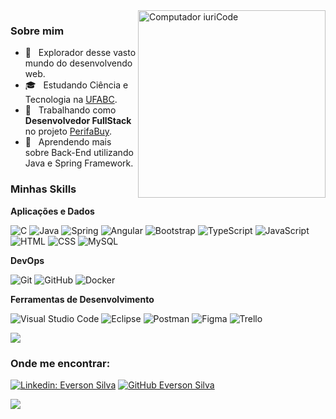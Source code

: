 <img src="https://raw.githubusercontent.com/MicaelliMedeiros/micaellimedeiros/master/image/computer-illustration.png" min-width="300px" max-width="300px" width="300px" align="right" alt="Computador iuriCode">

<h3 align="left" > Sobre mim </h3>

- 🤔 &nbsp; Explorador desse vasto mundo do desenvolvendo web.
- 🎓 &nbsp; Estudando Ciência e Tecnologia na <a href="https://prograd.ufabc.edu.br/bct">UFABC</a>.
- 💼 &nbsp; Trabalhando como **Desenvolvedor FullStack** no projeto <a href="https://github.com/everson-silva/projetointegrador">PerifaBuy</a>.
- 🌱 &nbsp; Aprendendo mais sobre Back-End utilizando Java e Spring Framework.

<h3> Minhas Skills </h3>

**Aplicações e Dados**

  ![C](https://img.shields.io/badge/C-00599C?style=for-the-badge&logo=c&logoColor=white)
  ![Java](https://img.shields.io/badge/Java-ED8B00?style=for-the-badge&logo=java&logoColor=white)
  ![Spring](https://img.shields.io/badge/Spring-6DB33F?style=for-the-badge&logo=spring&logoColor=white)
  ![Angular](https://img.shields.io/badge/Angular-DD0031?style=for-the-badge&logo=angular&logoColor=white)
  ![Bootstrap](https://img.shields.io/badge/Bootstrap-563D7C?style=for-the-badge&logo=bootstrap&logoColor=white)
  ![TypeScript](https://img.shields.io/badge/TypeScript-007ACC?style=for-the-badge&logo=typescript&logoColor=white)
  ![JavaScript](https://img.shields.io/badge/JavaScript-F7DF1E?style=for-the-badge&logo=javascript&logoColor=black)
  ![HTML](https://img.shields.io/badge/HTML-239120?style=for-the-badge&logo=html5&logoColor=white)
  ![CSS](https://img.shields.io/badge/CSS-239120?&style=for-the-badge&logo=css3&logoColor=white)
  ![MySQL](https://img.shields.io/badge/MySQL-00000F?style=for-the-badge&logo=mysql&logoColor=white)

**DevOps**

  ![Git](https://img.shields.io/badge/Git-F05032?style=for-the-badge&logo=git&logoColor=white)
  ![GitHub](https://img.shields.io/badge/GitHub-100000?style=for-the-badge&logo=github&logoColor=white)
  ![Docker](https://img.shields.io/badge/Docker-2CA5E0?style=for-the-badge&logo=docker&logoColor=white)

**Ferramentas de Desenvolvimento**

  ![Visual Studio Code](https://img.shields.io/badge/-Visual%20Studio%20Code-333333?style=for-the-badge&logo=visual-studio-code&logoColor=007ACC)
  ![Eclipse](https://img.shields.io/badge/-Eclipse-333333?style=for-the-badge&logo=eclipse-ide&logoColor=2C2255)
  ![Postman](https://img.shields.io/badge/-Postman-333333?style=for-the-badge&logo=postman)
  ![Figma](https://img.shields.io/badge/-Figma-333333?style=for-the-badge&logo=figma&logoColor=007ACC)
  ![Trello](https://img.shields.io/badge/-Trello-333333?style=for-the-badge&logo=trello&logoColor=007ACC)
  
  
  [![](https://github-readme-stats.vercel.app/api/top-langs/?username=everson-silva&hide=html&layout=compact&theme=radical)](https://github.com/everson-silva/)


<h3> Onde me encontrar: </h3> 

[![Linkedin: Everson Silva](https://img.shields.io/badge/LinkedIn-0077B5?style=for-the-badge&logo=linkedin&logoColor=white)](https://www.linkedin.com/in/eversonmessias/)
[![GitHub Everson Silva]( https://img.shields.io/github/followers/everson-silva?label=follow&style=for-the-badge&logo=github&logoColor=white)](https://github.com/everson-silva)


 ![](https://komarev.com/ghpvc/?username=everson-silva&color=006bed)


















<!--
**everson-silva/everson-silva** is a ✨ _special_ ✨ repository because its `README.md` (this file) appears on your GitHub profile.

Here are some ideas to get you started:

- 🔭 I’m currently working on ...
- 🌱 I’m currently learning ...
- 👯 I’m looking to collaborate on ...
- 🤔 I’m looking for help with ...
- 💬 Ask me about ...
- 📫 How to reach me: ...
- 😄 Pronouns: ...
- ⚡ Fun fact: ...
-->
